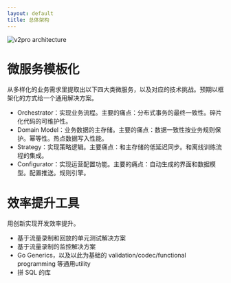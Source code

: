 ```yaml
---
layout: default
title: 总体架构
---
```


![v2pro architecture](https://docs.google.com/drawings/d/e/2PACX-1vR4gK59DB8KuNP_5CmrZJrGkjkeaYukA1T-bKRSVqDfe3HuYZ2XqW7UG6EFD4dRCpUEHXkG1Pdimal7/pub?w=1084&h=422)

# 微服务模板化

从多样化的业务需求里提取出以下四大类微服务，以及对应的技术挑战。预期以框架化的方式给一个通用解决方案。

* Orchestrator：实现业务流程。主要的痛点：分布式事务的最终一致性。碎片化代码的可维护性。
* Domain Model：业务数据的主存储。主要的痛点：数据一致性按业务规则保护。幂等性。热点数据写入性能。
* Strategy：实现策略逻辑。主要痛点：和主存储的低延迟同步。和离线训练流程的集成。
* Configurator：实现运营配置功能。主要的痛点：自动生成的界面和数据模型。配置推送。规则引擎。

# 效率提升工具

用创新实现开发效率提升。

* 基于流量录制和回放的单元测试解决方案
* 基于流量录制的监控解决方案
* Go Generics，以及以此为基础的 validation/codec/functional programming 等通用utility
* 拼 SQL 的库

